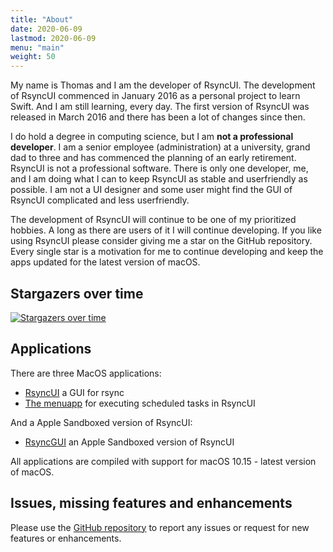 ```yaml
---
title: "About"
date: 2020-06-09
lastmod: 2020-06-09
menu: "main"
weight: 50
---
```

My name is Thomas and I am the developer of RsyncUI. The development of RsyncUI commenced in January 2016 as a personal project to learn Swift. And I am still learning, every day. The first version of RsyncUI was released in March 2016 and there has been a lot of changes since then.

I do hold a degree in computing science, but I am **not a professional developer**. I am a senior employee (administration) at a university, grand dad to three and has commenced the planning of an early retirement. RsyncUI is not a professional software. There is only one developer, me, and I am doing what I can to keep RsyncUI as stable and userfriendly as possible. I am not a UI designer and some user might find the GUI of RsyncUI complicated and less userfriendly.

The development of RsyncUI will continue to be one of my prioritized hobbies. A long as there are users of it I will continue developing.  If you like using RsyncUI please consider giving me a star on the GitHub repository. Every single star is a motivation for me to continue developing and keep the apps updated for the latest version of macOS.

## Stargazers over time

[![Stargazers over time](https://starchart.cc/RsyncUI/RsyncUI.svg)](https://starchart.cc/RsyncUI/RsyncUI)

## Applications

There are three MacOS applications:

- [RsyncUI](https://github.com/RsyncUI/RsyncUI) a GUI for rsync
- [The menuapp](https://github.com/RsyncUI/RsyncUIsched) for executing scheduled tasks in RsyncUI

And a Apple Sandboxed version of RsyncUI:

- [RsyncGUI](https://github.com/RsyncUI/RsyncGUI) an Apple Sandboxed version of RsyncUI

All applications are compiled with support for macOS 10.15 - latest version of macOS.

## Issues, missing features and enhancements

Please use the [GitHub repository](https://github.com/RsyncUI/RsyncUI) to report any issues or request for new features or enhancements.
